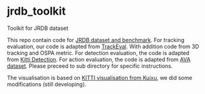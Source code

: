 # jrdb_toolkit
Toolkit for JRDB dataset

This repo contain code for [JRDB dataset and benchmark](https://jrdb.erc.monash.edu/). For tracking evaluation, our code is adapted from [TrackEval](https://github.com/JonathonLuiten/TrackEval). With addition code from 3D tracking and OSPA metric. For detection evaluation, the code is adapted from [Kitti Detection](http://www.cvlibs.net/datasets/kitti/eval_object.php). For action evaluation, the code is adapted from [AVA dataset](https://research.google.com/ava/index.html). Please preceed to sub directory for specific instructions.

The visualisation is based on [KITTI visualisation from Kuixu](https://github.com/kuixu/kitti_object_vis), we did some modifications (still developing).

